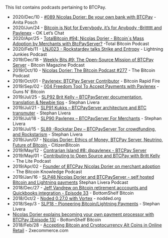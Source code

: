 This list contains podcasts pertaining to BTCPay.

* 2020/Dec/10 - [#089 Nicolas Dorier: Be your own bank with BTCPay](https://youtu.be/8GkbkNKBEl4) - Anita Posch
* 2020/Jun/24 - [Bitcoin is Not for Everybody, it’s for Anybody -Brittttt and Pavlenex](https://blog.okcoin.com/2020/06/23/ok-lets-chat-btcpay) - OK Let’s Chat
* 2020/Apr/25 - [TotalBitcoin #94: Nicolas Dorier - Bitcoin´s Mass Adoption by Merchants with BtcPayServer?](https://anchor.fm/keyvandavani/episodes/TotalBitcoin-94-Nicolas-Dorier---Bitcoins-Mass-Adoption-by-Merchants-with-BtcPayServer-eehu5o) -Total Bitcoin Podcast
* 2020/Feb/11 - [LNJ023 - Rockstardev talks Strike and Entropy](https://blog.sicksubroutine.com/lightning-junkies-episode-lnj023-rockstardev-talks-strike-and-entropy/) - Lightning Junkies Podcast
* 2019/Dec/18 - [Weekly Bits #9: The Open-Source Mission of BTCPay Server](bitcoinmagazine.btc.libsynpro.com/weekly-bits-9-the-open-source-mission-of-btcpay-server) - Bitcoin Magazine Podcast
* 2019/Oct/10 - [Nicolas Dorier: The Bitcoin Podcast #277](https://the-bitcoin-podcast-network.simplecast.com/episodes/the-bitcoin-podcast-277-nicolas-dorier-btcpay-server) - 
The Bitcoin Podcast
* 2019/Oct/01 - [Pavlenex: BTCPay Server Contributor](https://anchor.fm/john-vallis/episodes/Pavlenex-BTCPay-Server-Contributor-e5ntoo) - Bitcoin Rapid Fire
* 2019/Sep/02 - [004 Freedom Tool To Accept Payments with Pavlenex](https://gunsnbitcoin.com/podcast/ep4/) - Guns N' Bitcoin
* 2019/Jul/25 - [SLP92 Brit Kelly – BTCPayServer documentation, translation & Newbie tips](https://stephanlivera.com/episode/92/) - Stephan Livera
* 2019/Jul/21 - [SLP91 Kukks – BTCPayServer architecture and BTC transmuter](https://stephanlivera.com/episode/91/) - Stephan Livera
* 2019/Jul/18 - [SLP90 Pavlenex – BTCPayServer For Merchants](https://stephanlivera.com/episode/90/) - Stephan Livera
* 2019/Jul/15 - [SL89 -Rockstar Dev – BTCPayServer Tor crowdfunding, and Rockstarism](https://stephanlivera.com/episode/89/) - Stephan Livera
* 2019/Jun/07 - [Nicolas Dorier: Ethics of Money, BTCPay Server, Neutrino, Future of Bitcoin ](https://citizenbitcoin.world/episodes/nicolas-dorier-ethics-of-money-btcpay-s) - CitizenBitcoin
* 2019/May/12 - [Contrarian Island #8: @pavlenex - BTCPay Server](https://podcasts.apple.com/us/podcast/contrarian-island-8-pavlenex-btcpay-server/id1455370013?i=1000437815537)
* 2019/May/01 - [Contributing to Open Source and BTCPay with Britt Kelly](http://thelitepodcast.libsyn.com/contributing-to-open-source-and-btcpay-with-britt-kelly) - The Lite Podcast
* 2019/Apr/02 - [Founder of BTCPay Nicolas Dorier on merchant adoption](https://www.bitcoin.kn/2019/4/nicolas-dorier-merchant-adoption/) - The Bitcoin Knowledge Podcast
* 2019/Jan/16 - [SLP48 Nicolas Dorier and BTCPayServer - self hosted Bitcoin and Lightning payments](https://stephanlivera.com/episode/48) Stephan Livera Podcast
* 2018/Dec/27 - [Jeff Vandrew on Bitcoin retirement acccounts and Quickbooks integration - Episode 33](https://bottomshelfbitcoin.com/jeff-vandrew-on-bitcoin-retirement-acccounts-and-quickbooks-integration-ep-33/) - BottomShelf Bitcoin
* 2018/Oct/2 - [Noded 0.27.0 with Vortex](https://noded.org/podcast/noded-0270-with-vortex/) - nodded.org
* 2018/Sep/3 - [SLP18 - Pioneering Bitcoin/Lightning Payments](https://www.stitcher.com/podcast/stephan-livera-podcast/e/56078490) - Stephan Livera
* [Nicolas Dorier explains becoming your own payment processor with BTCPay [Episode 13]](https://bottomshelfbitcoin.com/nicolas-dorier-explains-btcpay-episode-13/) -  BottomShelf Bitcoin
* 2018/Feb/28 - [Accepting Bitcoin and Cryptocurrency Alt Coins in Online Retail](https://2xecommerce.com/podcast/ep117/) - 2xecommerce.com

